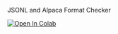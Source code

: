 JSONL and Alpaca Format Checker 

[![Open In Colab](https://colab.research.google.com/assets/colab-badge.svg)](https://colab.research.google.com/github/Kaanxx/JSONL_Validator_Alpaca/blob/main/JSONL_Alpaca_Validator.ipynb)
